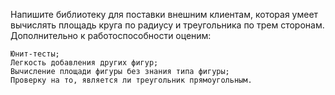Напишите библиотеку для поставки внешним клиентам, которая умеет вычислять площадь круга по радиусу и треугольника по трем сторонам. Дополнительно к работоспособности оценим:

    Юнит-тесты;
    Легкость добавления других фигур;
    Вычисление площади фигуры без знания типа фигуры;
    Проверку на то, является ли треугольник прямоугольным.
